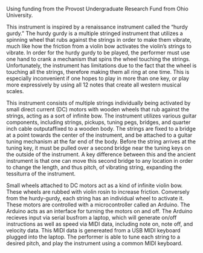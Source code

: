 Using funding from the Provost Undergraduate Research Fund from Ohio University.

This instrument is inspired by a renaissance instrument called the “hurdy gurdy.” The hurdy
gurdy is a multiple stringed instrument that utilizes a spinning wheel that rubs against
the strings in order to make them vibrate, much like how the friction from a violin bow
activates the violin’s strings to vibrate. In order for the hurdy gurdy to be played, the
performer must use one hand to crank a mechanism that spins the wheel touching the
strings. Unfortunately, the instrument has limitations due to the fact that the wheel is
touching all the strings, therefore making them all ring at one time. This is especially
inconvenient if one hopes to play in more than one key, or play more expressively by
using all 12 notes that create all western musical scales.

This instrument consists of multiple strings individually being activated by small direct current
(DC) motors with wooden wheels that rub against the strings, acting as a sort of infinite bow. 
The instrument utilizes various guitar components, including strings, pickups, tuning pegs, bridges,
and quarter inch cable outputaffixed to a wooden body.
The strings are fixed to a bridge at a point towards the center of the instrument, and be 
attached to a guitar tuning mechanism at the far end of the body. Before the string arrives at the tuning key, it must be pulled over a
second bridge near the tuning keys on the outside of the instrument. A key difference between this 
and the ancient instrument is that one can move this second bridge to any location
in order to change the length, and thus pitch, of vibrating string, expanding the tessiturra of the instrument.

Small wheels attached to DC motors act as a kind of infinite violin bow. These wheels are rubbed with violin rosin
to increase friction. Conversely from the hurdy-gurdy, each string has an individual wheel to activate it.
These motors are controlled with a microcontroller called an Arduino. The Arduino acts as an interface
for turning the motors on and off. The Arduino  recieves input via serial busfrom a laptop, which will
generate on/off instructions as well as speed via MIDI data, including note on, note off, and velocity data.
This MIDI data is genereated from a USB MIDI keyboard plugged into the laptop.
The performer is able to tune each string to a desired pitch, and play the instrument using a common MIDI
keyboard.  
